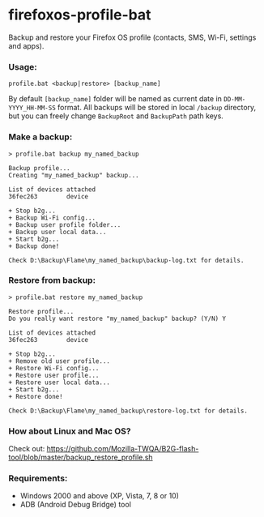 # firefoxos-profile-bat

Backup and restore your Firefox OS profile (contacts, SMS, Wi-Fi, settings and apps).

### Usage:

```
profile.bat <backup|restore> [backup_name]
```

By default ```[backup_name]``` folder will be named as current date in ```DD-MM-YYYY_HH-MM-SS``` format. All backups will be stored in local ```/backup``` directory, but you can freely change ```BackupRoot``` and ```BackupPath``` path keys.

### Make a backup:

```
> profile.bat backup my_named_backup

Backup profile...
Creating "my_named_backup" backup...

List of devices attached
36fec263        device

+ Stop b2g...
+ Backup Wi-Fi config...
+ Backup user profile folder...
+ Backup user local data...
+ Start b2g...
+ Backup done!

Check D:\Backup\Flame\my_named_backup\backup-log.txt for details.
```

### Restore from backup:

```
> profile.bat restore my_named_backup

Restore profile...
Do you really want restore "my_named_backup" backup? (Y/N) Y

List of devices attached
36fec263        device

+ Stop b2g...
+ Remove old user profile...
+ Restore Wi-Fi config...
+ Restore user profile...
+ Restore user local data...
+ Start b2g...
+ Restore done!

Check D:\Backup\Flame\my_named_backup\restore-log.txt for details.
```

### How about Linux and Mac OS?

Check out: https://github.com/Mozilla-TWQA/B2G-flash-tool/blob/master/backup_restore_profile.sh

### Requirements:

- Windows 2000 and above (XP, Vista, 7, 8 or 10)
- ADB (Android Debug Bridge) tool
